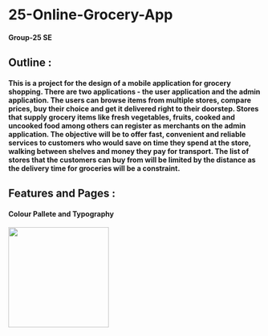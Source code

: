 # 25-Online-Grocery-App
#### Group-25  SE 
## Outline  :
#### This is a project for the design of a mobile application for grocery shopping. There are two applications - the user application and the admin application. The users can browse items from multiple stores, compare prices, buy their choice and get it delivered right to their doorstep. Stores that supply grocery items like fresh vegetables, fruits, cooked and uncooked food among others can register as merchants on the admin application. The objective will be to offer fast, convenient and reliable services to customers who would save on time they spend at the store, walking between shelves and money they pay for transport. The list of stores that the customers can buy from will be limited by the distance as the delivery time for groceries will be a constraint.

## Features  and  Pages :
#### Colour Pallete and Typography
<p float="left">
  <img src="https://user-images.githubusercontent.com/80577724/117460438-22ca2780-af6a-11eb-92c3-71e8cdb39a92.jpg" width="200"/>
<p>
